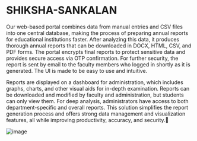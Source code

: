 # SHIKSHA-SANKALAN

Our web-based portal combines data from manual entries and CSV files into one central database, making the process of preparing annual reports for educational institutions faster. After analyzing this data, it produces thorough annual reports that can be downloaded in DOCX, HTML, CSV, and PDF forms. The portal encrypts final reports to protect sensitive data and provides secure access via OTP confirmation. For further security, the report is sent by email to the faculty members who logged in shortly as it is generated. The UI is made to be easy to use and intuitive.

Reports are displayed on a dashboard for administration, which includes graphs, charts, and other visual aids for in-depth examination. Reports can be downloaded and modified by faculty and administration, but students can only view them. For deep analysis, administrators have access to both department-specific and overall reports. This solution simplifies the report generation process and offers strong data management and visualization features, all while improving productivity, accuracy, and security.

![image](https://github.com/user-attachments/assets/c251de49-11af-4199-b8aa-d9f8e7827198)
